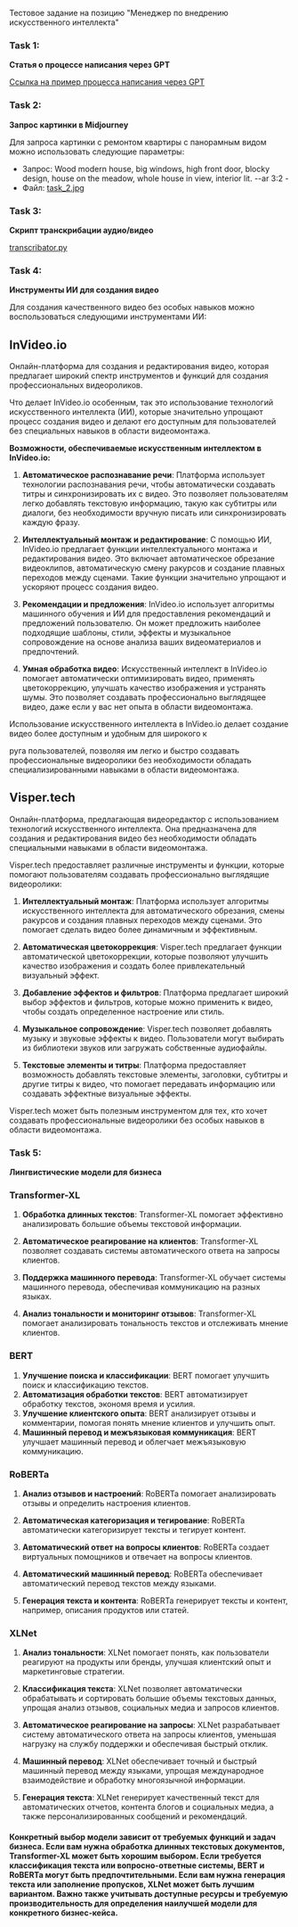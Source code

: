 Тестовое задание на позицию "Менеджер по внедрению искусственного интеллекта"

### Task 1:
**Статья о процессе написания через GPT**

[Ссылка на пример процесса написания через GPT](https://chat.openai.com/share/5a64e442-277d-4c7e-97be-8127b9aef578)

### Task 2:
**Запрос картинки в Midjourney**

Для запроса картинки с ремонтом квартиры с панорамным видом можно использовать следующие параметры:

- Запрос: Wood modern house, big windows, high front door, blocky design, house on the meadow, whole house in view, interior lit. --ar 3:2 -
- Файл: [task_2.jpg](task_2.jpg)

### Task 3:
**Скрипт транскрибации аудио/видео**

[transcribator.py](speech-to-text/transcriber.py)

### Task 4:
**Инструменты ИИ для создания видео**

Для создания качественного видео без особых навыков можно воспользоваться следующими инструментами ИИ:

## InVideo.io
Онлайн-платформа для создания и редактирования видео, которая предлагает широкий спектр инструментов и функций для создания профессиональных видеороликов. 

Что делает InVideo.io особенным, так это использование технологий искусственного интеллекта (ИИ), которые значительно упрощают процесс создания видео и делают его доступным для пользователей без специальных навыков в области видеомонтажа.

**Возможности, обеспечиваемые искусственным интеллектом в InVideo.io:**

1. **Автоматическое распознавание речи**: Платформа использует технологии распознавания речи, чтобы автоматически создавать титры и синхронизировать их с видео. Это позволяет пользователям легко добавлять текстовую информацию, такую как субтитры или диалоги, без необходимости вручную писать или синхронизировать каждую фразу.

2. **Интеллектуальный монтаж и редактирование**: С помощью ИИ, InVideo.io предлагает функции интеллектуального монтажа и редактирования видео. Это включает автоматическое обрезание видеоклипов, автоматическую смену ракурсов и создание плавных переходов между сценами. Такие функции значительно упрощают и ускоряют процесс создания видео.

3. **Рекомендации и предложения**: InVideo.io использует алгоритмы машинного обучения и ИИ для предоставления рекомендаций и предложений пользователю. Он может предложить наиболее подходящие шаблоны, стили, эффекты и музыкальное сопровождение на основе анализа ваших видеоматериалов и предпочтений.

4. **Умная обработка видео**: Искусственный интеллект в InVideo.io помогает автоматически оптимизировать видео, применять цветокоррекцию, улучшать качество изображения и устранять шумы. Это позволяет создавать профессионально выглядящее видео, даже если у вас нет опыта в области видеомонтажа.

Использование искусственного интеллекта в InVideo.io делает создание видео более доступным и удобным для широкого к

руга пользователей, позволяя им легко и быстро создавать профессиональные видеоролики без необходимости обладать специализированными навыками в области видеомонтажа.

## Visper.tech
Онлайн-платформа, предлагающая видеоредактор с использованием технологий искусственного интеллекта. Она предназначена для создания и редактирования видео без необходимости обладать специальными навыками в области видеомонтажа.

Visper.tech предоставляет различные инструменты и функции, которые помогают пользователям создавать профессионально выглядящие видеоролики:

1. **Интеллектуальный монтаж**: Платформа использует алгоритмы искусственного интеллекта для автоматического обрезания, смены ракурсов и создания плавных переходов между сценами. Это помогает сделать видео более динамичным и эффективным.

2. **Автоматическая цветокоррекция**: Visper.tech предлагает функции автоматической цветокоррекции, которые позволяют улучшить качество изображения и создать более привлекательный визуальный эффект.

3. **Добавление эффектов и фильтров**: Платформа предлагает широкий выбор эффектов и фильтров, которые можно применить к видео, чтобы создать определенное настроение или стиль.

4. **Музыкальное сопровождение**: Visper.tech позволяет добавлять музыку и звуковые эффекты к видео. Пользователи могут выбирать из библиотеки звуков или загружать собственные аудиофайлы.

5. **Текстовые элементы и титры**: Платформа предоставляет возможность добавлять текстовые элементы, заголовки, субтитры и другие титры к видео, что помогает передавать информацию или создавать эффектные визуальные эффекты.

Visper.tech может быть полезным инструментом для тех, кто хочет создавать профессиональные видеоролики без особых навыков в области видеомонтажа.

### Task 5:
**Лингвистические модели для бизнеса**

### Transformer-XL
1. **Обработка длинных текстов**: Transformer-XL помогает эффективно анализировать большие объемы текстовой информации.

2. **Автоматическое реагирование на клиентов**: Transformer-XL позволяет создавать системы автоматического ответа на запросы клиентов.

3. **Поддержка машинного перевода**: Transformer-XL обучает системы машинного перевода, обеспечивая коммуникацию на разных языках.

4. **Анализ тональности и мониторинг отзывов**: Transformer-XL помогает анализировать тональность текстов и отслеживать мнение клиентов.

### BERT
1. **Улучшение поиска и классификации**: BERT помогает улучшить поиск и классификацию текстов.
2. **Автоматизация обработки текстов**: BERT автоматизирует обработку текстов, экономя время и усилия.
3. **Улучшение клиентского опыта**: BERT анализирует отзывы и комментарии, помогая понять мнение клиентов и улучшить опыт.
4. **Машинный перевод и межъязыковая коммуникация**: BERT улучшает машинный перевод и облегчает межъязыковую коммуникацию.

### RoBERTa
1. **Анализ отзывов и настроений**: RoBERTa помогает анализировать отзывы и определить настроения клиентов.

2. **Автоматическая категоризация и тегирование**: RoBERTa автоматически категоризирует тексты и тегирует контент.

3. **Автоматический ответ на вопросы клиентов**: RoBERTa создает виртуальных помощников и отвечает на вопросы клиентов.

4. **Автоматический машинный перевод**: RoBERTa обеспечивает автоматический перевод текстов между языками.

5. **Генерация текста и контента**: RoBERTa генерирует тексты и контент, например, описания продуктов или статей.

### XLNet
1. **Анализ тональности**: XLNet помогает понять, как пользователи реагируют на продукты или бренды, улучшая клиентский опыт и маркетинговые стратегии.

2. **Классификация текста**: XLNet позволяет автоматически обрабатывать и сортировать большие объемы текстовых данных, упрощая анализ отзывов, социальных медиа и запросов клиентов.

3. **Автоматическое реагирование на запросы**: XLNet разрабатывает систему автоматического ответа на запросы клиентов, уменьшая нагрузку на службу поддержки и обеспечивая быстрый отклик.

4. **Машинный перевод**: XLNet обеспечивает точный и быстрый машинный перевод между языками, упрощая международное взаимодействие и обработку многоязычной информации.

5. **Генерация текста**: XLNet генерирует качественный текст для автоматических отчетов, контента блогов и социальных медиа, а также персонализированных сообщений и рекомендаций.

#### Конкретный выбор модели зависит от требуемых функций и задач бизнеса. Если вам нужна обработка длинных текстовых документов, Transformer-XL может быть хорошим выбором. Если требуется классификация текста или вопросно-ответные системы, BERT и RoBERTa могут быть предпочтительными. Если вам нужна генерация текста или заполнение пропусков, XLNet может быть лучшим вариантом. Важно также учитывать доступные ресурсы и требуемую производительность для определения наилучшей модели для конкретного бизнес-кейса.
